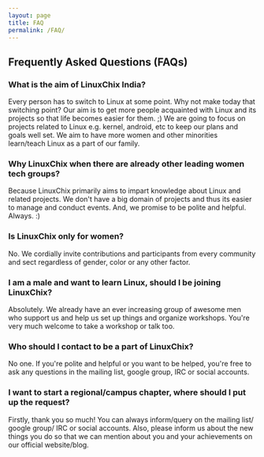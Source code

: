 ```yaml
---
layout: page
title: FAQ
permalink: /FAQ/
---
```


## Frequently Asked Questions (FAQs)

### What is the aim of LinuxChix India?

Every person has to switch to Linux at some point. Why not make today that switching point? Our aim is to get more people acquainted with Linux and its projects so that life becomes easier for them. ;) We are going to focus on projects related to Linux e.g. kernel, android, etc to keep our plans and goals well set. We aim to have more women and other minorities learn/teach Linux as a part of our family.

### Why LinuxChix when there are already other leading women tech groups?

Because LinuxChix primarily aims to impart knowledge about Linux and related projects. We don't have a big domain of projects and thus its easier to manage and conduct events. And, we promise to be polite and helpful. Always. :)

### Is LinuxChix only for women?

No. We cordially invite contributions and participants from every community and sect regardless of gender, color or any other factor.

### I am a male and want to learn Linux, should I be joining LinuxChix?

Absolutely. We already have an ever increasing group of awesome men who support us and help us set up things and organize workshops. You're very much welcome to take a workshop or talk too.

### Who should I contact to be a part of LinuxChix?

No one. If you're polite and helpful or you want to be helped, you're free to ask any questions in the mailing list, google group, IRC or social accounts.

### I want to start a regional/campus chapter, where should I put up the request?

Firstly, thank you so much! You can always inform/query on the mailing list/ google group/ IRC or social accounts. Also, please inform us about the new things you do so that we can mention about you and your achievements on our official website/blog.




